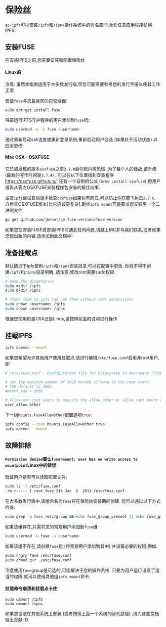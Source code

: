 
# 保险丝

`go-ipfs`可以安装`/ipfs`和`/ipns`操作系统中的命名空间,允许任意应用程序访问IPFS. 

## 安装FUSE

在安装IPFS之前,您需要安装和配置保险丝

#### Linux的

注意: 虽然本指南适用于大多数发行版,但您可能需要参考您的发行手册以使其工作正常. 

安装`fuse`与您最喜欢的包管理器: 

    sudo apt-get install fuse

将要运行IPFS守护程序的用户添加到`fuse`组: 

```sh
sudo usermod -a -G fuse <username>
```

通过重新启动ssh连接或重新登录系统,重新启动用户会话 (如果处于活动状态) 以应用更改. 

#### Mac OSX  -  OSXFUSE

它已被发现的版本`osxfuse`之前`2.7.0`会引起内核恐慌. 为了每个人的缘故,请升级 (最新的写作时间是`2.7.4`) . 可以在以下位置找到安装程序<https://osxfuse.github.io/>. 还有一个自制的公式 (`brew install osxfuse`) 但用户报告从官方OSXFUSE安装程序包安装的最佳结果. 

注意`ipfs`尝试自动版本检查`osxfuse`如果你有前任,可以防止你在脚下射击`2.7.0`. 自检查OSXFUSE版本[比它应该更复杂],跑步`ipfs mount`可能要求您安装另一个二进制文件: 

```sh
go get github.com/jbenet/go-fuse-version/fuse-version
```

如果您在安装FUSE或安装IPFS时遇到任何问题,请跳上IRC并与我们联系,或者如果您想出新的内容,请添加到此文档中!

## 准备挂载点

默认情况下ipfs使用`/ipfs`和`/ipns`安装目录,可以在配置中更改. 你将不得不创建`/ipfs`和`/ipns`目录明确. 请注意,修改root需要sudo权限. 

```sh
# make the directories
sudo mkdir /ipfs
sudo mkdir /ipns

# chown them so ipfs can use them without root permissions
sudo chown <username> /ipfs
sudo chown <username> /ipns
```

根据您使用的是OSX还是Linux,请按照前面的说明进行操作. 

## 挂载IPFS

```sh
ipfs daemon --mount
```

如果您希望允许其他用户使用挂载点,请进行编辑`/etc/fuse.conf`启用非root用户,即: 

```sh
# /etc/fuse.conf - Configuration file for Filesystem in Userspace (FUSE)

# Set the maximum number of FUSE mounts allowed to non-root users.
# The default is 1000.
#mount_max = 1000

# Allow non-root users to specify the allow_other or allow_root mount options.
user_allow_other
```

下一组`Mounts.FuseAllowOther`配置选项`true`: 

```sh
ipfs config --json Mounts.FuseAllowOther true
ipfs daemon --mount
```

## 故障排除

#### `Permission denied`要么`fusermount: user has no write access to mountpoint`Linux中的错误

验证用户是否可以读取配置文件: 

```sh
sudo ls -l /etc/fuse.conf
-rw-r----- 1 root fuse 216 Jan  2  2013 /etc/fuse.conf
```

在大多数发行版中,该组命名为`fuse`将在保险丝安装期间创建. 您可以通过以下方式检查: 

```sh
sudo grep -q fuse /etc/group && echo fuse_group_present || echo fuse_group_missing
```

如果该组存在,只需将您的常规用户添加到`fuse`组: 

```sh
sudo usermod -G fuse -a <username>
```

如果该组不存在,请创建`fuse`组 (将常规用户添加到其中) 并设置必要的权限,例如: 

```sh
sudo chgrp fuse /etc/fuse.conf
sudo chmod g+r  /etc/fuse.conf
```

<!--
TODO: udev rules for /dev/fuse?
-->

注意使用`fuse`group是可选的,可能取决于您的操作系统. 只要为用户运行设置了适当的权限,就可以使用其他组`ipfs mount`命令. 

#### 挂载命令崩溃和挂载点卡住

    sudo umount /ipfs
    sudo umount /ipns

如果您设法在其他系统上安装 (或者按照上面一个系统的替代路径) ,请为这些文档做出贡献: D
